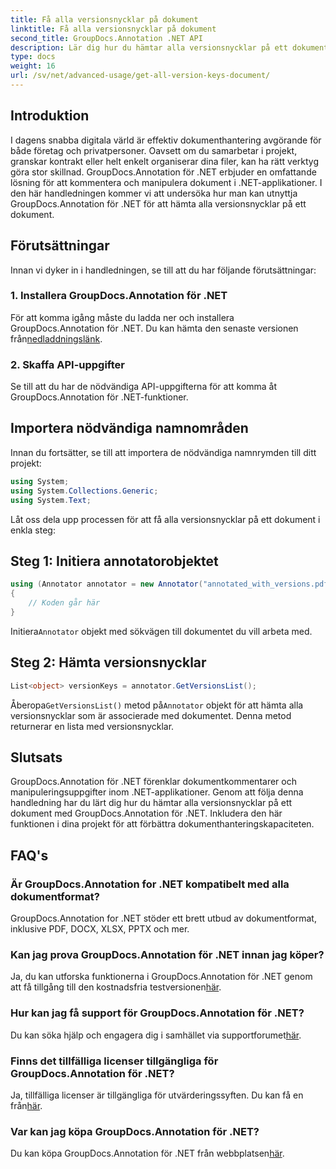 ```yaml
---
title: Få alla versionsnycklar på dokument
linktitle: Få alla versionsnycklar på dokument
second_title: GroupDocs.Annotation .NET API
description: Lär dig hur du hämtar alla versionsnycklar på ett dokument med GroupDocs.Annotation för .NET. Förbättra dina dokumenthanteringsmöjligheter med detta omfattande.
type: docs
weight: 16
url: /sv/net/advanced-usage/get-all-version-keys-document/
---
```

## Introduktion
I dagens snabba digitala värld är effektiv dokumenthantering avgörande för både företag och privatpersoner. Oavsett om du samarbetar i projekt, granskar kontrakt eller helt enkelt organiserar dina filer, kan ha rätt verktyg göra stor skillnad. GroupDocs.Annotation för .NET erbjuder en omfattande lösning för att kommentera och manipulera dokument i .NET-applikationer. I den här handledningen kommer vi att undersöka hur man kan utnyttja GroupDocs.Annotation för .NET för att hämta alla versionsnycklar på ett dokument.
## Förutsättningar
Innan vi dyker in i handledningen, se till att du har följande förutsättningar:
### 1. Installera GroupDocs.Annotation för .NET
 För att komma igång måste du ladda ner och installera GroupDocs.Annotation för .NET. Du kan hämta den senaste versionen från[nedladdningslänk](https://releases.groupdocs.com/annotation/net/).
### 2. Skaffa API-uppgifter
Se till att du har de nödvändiga API-uppgifterna för att komma åt GroupDocs.Annotation för .NET-funktioner.

## Importera nödvändiga namnområden
Innan du fortsätter, se till att importera de nödvändiga namnrymden till ditt projekt:
```csharp
using System;
using System.Collections.Generic;
using System.Text;
```

Låt oss dela upp processen för att få alla versionsnycklar på ett dokument i enkla steg:
## Steg 1: Initiera annotatorobjektet
```csharp
using (Annotator annotator = new Annotator("annotated_with_versions.pdf"))
{
    // Koden går här
}
```
 Initiera`Annotator` objekt med sökvägen till dokumentet du vill arbeta med.
## Steg 2: Hämta versionsnycklar
```csharp
List<object> versionKeys = annotator.GetVersionsList();
```
 Åberopa`GetVersionsList()` metod på`Annotator` objekt för att hämta alla versionsnycklar som är associerade med dokumentet. Denna metod returnerar en lista med versionsnycklar.

## Slutsats
GroupDocs.Annotation för .NET förenklar dokumentkommentarer och manipuleringsuppgifter inom .NET-applikationer. Genom att följa denna handledning har du lärt dig hur du hämtar alla versionsnycklar på ett dokument med GroupDocs.Annotation för .NET. Inkludera den här funktionen i dina projekt för att förbättra dokumenthanteringskapaciteten.
## FAQ's
### Är GroupDocs.Annotation for .NET kompatibelt med alla dokumentformat?
GroupDocs.Annotation for .NET stöder ett brett utbud av dokumentformat, inklusive PDF, DOCX, XLSX, PPTX och mer.
### Kan jag prova GroupDocs.Annotation för .NET innan jag köper?
 Ja, du kan utforska funktionerna i GroupDocs.Annotation för .NET genom att få tillgång till den kostnadsfria testversionen[här](https://releases.groupdocs.com/).
### Hur kan jag få support för GroupDocs.Annotation för .NET?
 Du kan söka hjälp och engagera dig i samhället via supportforumet[här](https://forum.groupdocs.com/c/annotation/10).
### Finns det tillfälliga licenser tillgängliga för GroupDocs.Annotation för .NET?
 Ja, tillfälliga licenser är tillgängliga för utvärderingssyften. Du kan få en från[här](https://purchase.groupdocs.com/temporary-license/).
### Var kan jag köpa GroupDocs.Annotation för .NET?
 Du kan köpa GroupDocs.Annotation för .NET från webbplatsen[här](https://purchase.groupdocs.com/buy).